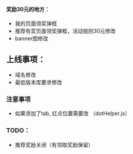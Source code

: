 
#### 奖励30元的地方：
  - 我的页面领奖弹框
  - 推荐有奖页面领奖弹框，活动规则30元修改
  - banner图修改

## 上线事项：
  - 域名修改
  - 最低版本库要求修改

### 注意事项
  - 如果添加了tab, 红点位置需要改 （dotHelper.js）

### TODO：
  - 推荐奖励关闭（有领取奖励保留）


